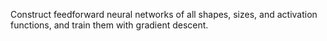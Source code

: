 Construct feedforward neural networks of all shapes, sizes, and activation functions, and train them with gradient descent.
